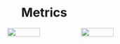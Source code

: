 
<h1 align="center"> Metrics </h1>
<div style="display: flex; align-items: center; justify-content: center;">
    <img width="45%" align="right">
    <img width="45%" align="left"
        src="https://github-readme-stats.vercel.app/api/?username=saluse&count_private=true&theme=highcontrast&showicons=true&include_all_commits=true&hide_border=true">
    <img width="45%" align="left"
        src="https://github-readme-stats.vercel.app/api/top-langs/?username=saluse&layout=compact&theme=highcontrast&langs_count=10&hide_border=true">
</div>

